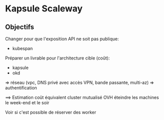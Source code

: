# Kapsule Scaleway

## Objectifs

Changer pour que l'exposition API ne soit pas publique:
- kubespan


Préparer un livrable pour l'architecture cible (coût):
- kapsule
- okd

=> réseau (vpc, DNS privé avec accès VPN, bande passante, multi-az)
=> authentification


==> Estimation coût
équivalent cluster mutualisé OVH
éteindre les machines le week-end et le soir

Voir si c'est possible de réserver des worker